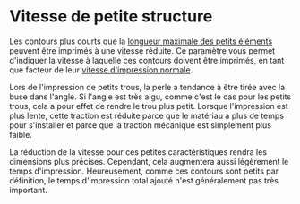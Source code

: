 Vitesse de petite structure
====
Les contours plus courts que la [longueur maximale des petits éléments](small_feature_max_length.md) peuvent être imprimés à une vitesse réduite. Ce paramètre vous permet d'indiquer la vitesse à laquelle ces contours doivent être imprimés, en tant que facteur de leur [vitesse d'impression normale](../speed/speed_wall.md).

Lors de l'impression de petits trous, la perle a tendance à être tirée avec la buse dans l'angle. Si l'angle est très aigu, comme c'est le cas pour les petits trous, cela a pour effet de rendre le trou plus petit. Lorsque l'impression est plus lente, cette traction est réduite parce que le matériau a plus de temps pour s'installer et parce que la traction mécanique est simplement plus faible.

La réduction de la vitesse pour ces petites caractéristiques rendra les dimensions plus précises. Cependant, cela augmentera aussi légèrement le temps d'impression. Heureusement, comme ces contours sont petits par définition, le temps d'impression total ajouté n'est généralement pas très important.
